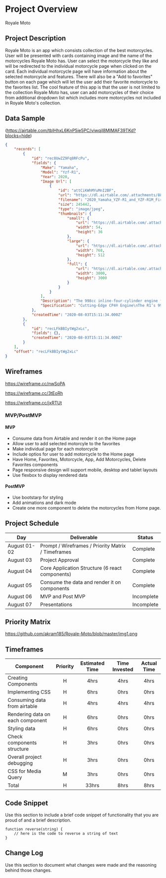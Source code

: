 # Project Overview

Royale Moto 

## Project Description

Royale Moto is an app which consists collection of the best motorcycles. User will be presented with cards containing image and the name of the motorcycles Royale Moto has. User can select the motorcycle they like and will be redirected to the individual motorcycle page when clicked on the card. Each individual motorcycle page will have information about the selected motorcycle and features. There will also be a "Add to favorites" button on each page which will let the user add their favorite motorcycle to the favorites list. The cool feature of this app is that the user is not limited to the collection Royale Moto has, user can add motorcycles of their choice from additional dropdown list which includes more motorcycles not included in Royale Moto's collection.

## Data Sample

(https://airtable.com/tblHhxL6KnP5ie5PC/viwqjI8MIMAF39TKd?blocks=hide)
```json
{
    "records": [
        {
            "id": "rec8UwZZ9Fq8RFcPu",
            "fields": {
                "Make": "Yamaha",
                "Model": "Yzf-R1",
                "Year": 2020,
                "Image Url": [
                    {
                        "id": "attCiKWhMYuMnI2BF",
                        "url": "https://dl.airtable.com/.attachments/88e2107f42a0ce24f98f6966adae8a24/847be064/2020_Yamaha_YZF-R1_and_YZF-R1M_First_Look_13_Fast_Facts",
                        "filename": "2020_Yamaha_YZF-R1_and_YZF-R1M_First_Look_(13_Fast_Facts)",
                        "size": 245442,
                        "type": "image/jpeg",
                        "thumbnails": {
                            "small": {
                                "url": "https://dl.airtable.com/.attachmentThumbnails/a60a133db180f5335418fc239b70c012/85b3cfd8",
                                "width": 54,
                                "height": 36
                            },
                            "large": {
                                "url": "https://dl.airtable.com/.attachmentThumbnails/02e0fab4d495ae3105679ee8a52d83ad/34dff41b",
                                "width": 768,
                                "height": 512
                            },
                            "full": {
                                "url": "https://dl.airtable.com/.attachmentThumbnails/ccd93543ba53aad7d4aff783b2dd11eb/ff76732c",
                                "width": 3000,
                                "height": 3000
                            }
                        }
                    }
                ],
                "Description": "The 998cc inline-four-cylinder engine features Yamaha’s exclusive crossplane crankshaft technology derived from the YZR-M1 MotoGP® machine. Every aspe...",
                "Specification": "Cutting-Edge CP4® Engine\nThe R1’s 998cc inline-four-cylinder engine features Yamaha’s exclusive crossplane crankshaft technology derived from the YZR-..."
            },
            "createdTime": "2020-08-03T15:11:34.000Z"
        },
        {
            "id": "recLFkBBIytWg2xLc",
            "fields": {},
            "createdTime": "2020-08-03T15:11:34.000Z"
        }
    ],
    "offset": "recLFkBBIytWg2xLc"
}
```


## Wireframes

https://wireframe.cc/nwSoPA

https://wireframe.cc/3tEoRh

https://wireframe.cc/jxRTUt

### MVP/PostMVP

#### MVP 

- Consume data from Airtable and render it on the Home page
- Allow user to add selected motorcyle to the favorites
- Make individual page for each motorcycle
- Include optios for user to add motorcycle to the Home page
- Have Home, Favorites, Motorcycle, App, Add Motorcycles, Delete Favorites components
- Page responsive design will support mobile, desktop and tablet layouts
- Use flexbox to display rendered data

#### PostMVP  

- Use bootstarp for styling
- Add animations and dark mode
- Create one more component to delete the motorcycles from Home page.

## Project Schedule

|  Day | Deliverable | Status
|---|---| ---|
|August 01-02| Prompt / Wireframes / Priority Matrix / Timeframes | Complete
|August 03| Project Approval | Complete
|August 04| Core Application Structure (6 react components) | Complete
|August 05| Consume the data and render it on components| Complete
|August 06| MVP and Post MVP  | Incomplete
|August 07| Presentations | Incomplete

## Priority Matrix

https://github.com/akram185/Royale-Moto/blob/master/img1.png

## Timeframes

| Component | Priority | Estimated Time | Time Invested | Actual Time |
| --- | :---: |  :---: | :---: | :---: |
| Creating Components  | H | 4hrs| 4hrs | 4hrs |
| Implementing CSS | H | 6hrs| 0hrs | 0hrs |
|Consuming data from airtable | H | 4hrs| 4hrs | 4hrs |
| Rendering data on each component | H | 6hrs| 0hrs | 0hrs |
| Styling data| H | 6hrs| 0hrs | 0hrs |
| Check components structure  | H | 3hrs| 0hrs | 0hrs |
| Overall project debugging  | H | 3hrs| 0hrs | 0hrs |
| CSS for Media Query  | M | 3hrs| 0hrs | 0hrs |
| Total | H | 33hrs| 8hrs | 8hrs |


## Code Snippet

Use this section to include a brief code snippet of functionality that you are proud of and a brief description.  

```
function reverse(string) {
	// here is the code to reverse a string of text
}
```

## Change Log
 Use this section to document what changes were made and the reasoning behind those changes.  
